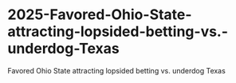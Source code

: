 # 2025-Favored-Ohio-State-attracting-lopsided-betting-vs.-underdog-Texas
Favored Ohio State attracting lopsided betting vs. underdog Texas
